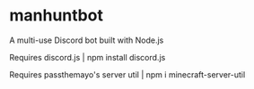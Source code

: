 # manhuntbot
A multi-use Discord bot built with Node.js

Requires discord.js | npm install discord.js

Requires passthemayo's server util | npm i minecraft-server-util

